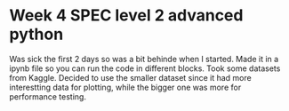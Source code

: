 # Week 4 SPEC level 2 advanced python

Was sick the first 2 days so was a bit behinde when I started.
Made it in a ipynb file so you can run the code in different blocks.
Took some datasets from Kaggle.
Decided to use the smaller dataset since it had more interestting data for plotting, while the bigger one was more for performance testing.
